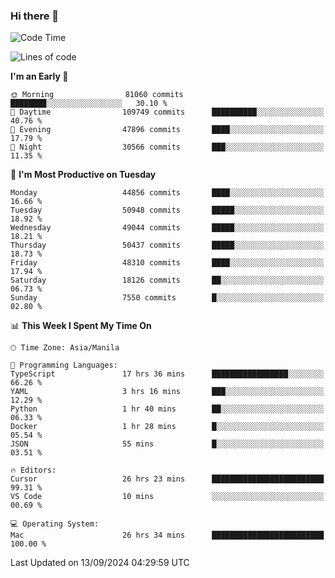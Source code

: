 ### Hi there 👋

<!--START_SECTION:waka-->
![Code Time](http://img.shields.io/badge/Code%20Time-5%2C544%20hrs%2025%20mins-blue)

![Lines of code](https://img.shields.io/badge/From%20Hello%20World%20I%27ve%20Written-119.0%20million%20lines%20of%20code-blue)

**I'm an Early 🐤** 

```text
🌞 Morning                81060 commits       ████████░░░░░░░░░░░░░░░░░   30.10 % 
🌆 Daytime                109749 commits      ██████████░░░░░░░░░░░░░░░   40.76 % 
🌃 Evening                47896 commits       ████░░░░░░░░░░░░░░░░░░░░░   17.79 % 
🌙 Night                  30566 commits       ███░░░░░░░░░░░░░░░░░░░░░░   11.35 % 
```
📅 **I'm Most Productive on Tuesday** 

```text
Monday                   44856 commits       ████░░░░░░░░░░░░░░░░░░░░░   16.66 % 
Tuesday                  50948 commits       █████░░░░░░░░░░░░░░░░░░░░   18.92 % 
Wednesday                49044 commits       █████░░░░░░░░░░░░░░░░░░░░   18.21 % 
Thursday                 50437 commits       █████░░░░░░░░░░░░░░░░░░░░   18.73 % 
Friday                   48310 commits       ████░░░░░░░░░░░░░░░░░░░░░   17.94 % 
Saturday                 18126 commits       ██░░░░░░░░░░░░░░░░░░░░░░░   06.73 % 
Sunday                   7550 commits        █░░░░░░░░░░░░░░░░░░░░░░░░   02.80 % 
```


📊 **This Week I Spent My Time On** 

```text
🕑︎ Time Zone: Asia/Manila

💬 Programming Languages: 
TypeScript               17 hrs 36 mins      █████████████████░░░░░░░░   66.26 % 
YAML                     3 hrs 16 mins       ███░░░░░░░░░░░░░░░░░░░░░░   12.29 % 
Python                   1 hr 40 mins        ██░░░░░░░░░░░░░░░░░░░░░░░   06.33 % 
Docker                   1 hr 28 mins        █░░░░░░░░░░░░░░░░░░░░░░░░   05.54 % 
JSON                     55 mins             █░░░░░░░░░░░░░░░░░░░░░░░░   03.51 % 

🔥 Editors: 
Cursor                   26 hrs 23 mins      █████████████████████████   99.31 % 
VS Code                  10 mins             ░░░░░░░░░░░░░░░░░░░░░░░░░   00.69 % 

💻 Operating System: 
Mac                      26 hrs 34 mins      █████████████████████████   100.00 % 
```


 Last Updated on 13/09/2024 04:29:59 UTC
<!--END_SECTION:waka-->


<!--
**rad182/rad182** is a ✨ _special_ ✨ repository because its `README.md` (this file) appears on your GitHub profile.

Here are some ideas to get you started:

- 🔭 I’m currently working on ...
- 🌱 I’m currently learning ...
- 👯 I’m looking to collaborate on ...
- 🤔 I’m looking for help with ...
- 💬 Ask me about ...
- 📫 How to reach me: ...
- 😄 Pronouns: ...
- ⚡ Fun fact: ...
-->
